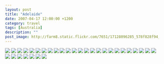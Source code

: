 ```yaml
---
layout: post
title: "Adelaide"
date: 2007-04-17 12:00:00 +1200
category: travel
tags: [Australia]
description: ""
post_image: http://farm8.static.flickr.com/7651/17128096285_578f828f94_o.jpg
---
```

[![](http://farm9.static.flickr.com/8738/16940560570_8b0c3854ed_c.jpg)](http://farm9.static.flickr.com/8738/16940560570_1726462901_o.jpg)
[![](http://farm9.static.flickr.com/8717/16940314358_382a242d50_c.jpg)](http://farm9.static.flickr.com/8717/16940314358_6c4d7c00cc_o.jpg)
[![](http://farm8.static.flickr.com/7723/17128095485_3042968b2d_c.jpg)](http://farm8.static.flickr.com/7723/17128095485_a10bdef111_o.jpg)
[![](http://farm8.static.flickr.com/7677/17102133276_9a5d1e5c55_c.jpg)](http://farm8.static.flickr.com/7677/17102133276_015747a280_o.jpg)
[![](http://farm8.static.flickr.com/7604/16505663904_32966a900f_c.jpg)](http://farm8.static.flickr.com/7604/16505663904_8bcb085137_o.jpg)
[![](http://farm8.static.flickr.com/7697/16920708547_8e7c7eeddb_c.jpg)](http://farm8.static.flickr.com/7697/16920708547_62589b9ab7_o.jpg)
[![](http://farm8.static.flickr.com/7605/16507945783_147c9543e7_c.jpg)](http://farm8.static.flickr.com/7605/16507945783_1d307c02e6_o.jpg)
[![](http://farm8.static.flickr.com/7591/17128093945_7289083e9c_c.jpg)](http://farm8.static.flickr.com/7591/17128093945_373771e6ec_o.jpg)
[![](http://farm8.static.flickr.com/7605/17102142056_0e9e387800_c.jpg)](http://farm8.static.flickr.com/7605/17102142056_ce903eac2e_o.jpg)
[![](http://farm9.static.flickr.com/8827/17126538122_64de9a89bd_c.jpg)](http://farm9.static.flickr.com/8827/17126538122_b51dbb9a6d_o.jpg)
[![](http://farm8.static.flickr.com/7697/17127465921_4a736d9a1f_c.jpg)](http://farm8.static.flickr.com/7697/17127465921_1c91a2bc57_o.jpg)
[![](http://farm9.static.flickr.com/8807/16940556920_47fcdbab85_c.jpg)](http://farm9.static.flickr.com/8807/16940556920_56942b0f3c_o.jpg)
[![](http://farm9.static.flickr.com/8786/17102140626_07ba10a397_c.jpg)](http://farm9.static.flickr.com/8786/17102140626_de0d16b6fa_o.jpg)
[![](http://farm9.static.flickr.com/8770/17102140186_ce3b9d47a9_c.jpg)](http://farm9.static.flickr.com/8770/17102140186_7018fdb7a9_o.jpg)
[![](http://farm9.static.flickr.com/8772/16507942873_f1268bf70a_c.jpg)](http://farm9.static.flickr.com/8772/16507942873_93166d8674_o.jpg)
[![](http://farm8.static.flickr.com/7591/16507942333_7181b29834_c.jpg)](http://farm8.static.flickr.com/7591/16507942333_e95e7561be_o.jpg)
[![](http://farm9.static.flickr.com/8772/16940554740_db937c6270_c.jpg)](http://farm9.static.flickr.com/8772/16940554740_891dbfd570_o.jpg)
[![](http://farm9.static.flickr.com/8751/17127462671_dc93f6e091_c.jpg)](http://farm9.static.flickr.com/8751/17127462671_4ee52c8cd8_o.jpg)
[![](http://farm9.static.flickr.com/8771/17102137946_fed5183686_c.jpg)](http://farm9.static.flickr.com/8771/17102137946_62e12875d2_o.jpg)
[![](http://farm8.static.flickr.com/7593/16505657764_10f0e527a8_c.jpg)](http://farm8.static.flickr.com/7593/16505657764_77236ecf5e_o.jpg)
[![](http://farm9.static.flickr.com/8704/16940553160_195730eb68_c.jpg)](http://farm9.static.flickr.com/8704/16940553160_0ab8b6b06e_o.jpg)
[![](http://farm8.static.flickr.com/7682/16940552320_89df273227_c.jpg)](http://farm8.static.flickr.com/7682/16940552320_7ef474c452_o.jpg)
[![](http://farm8.static.flickr.com/7639/17128087715_50edc49aa4_c.jpg)](http://farm8.static.flickr.com/7639/17128087715_06762f3b5b_o.jpg)
[![](http://farm9.static.flickr.com/8787/16505655784_62df6d43e7_c.jpg)](http://farm9.static.flickr.com/8787/16505655784_d7e37d9417_o.jpg)
[![](http://farm8.static.flickr.com/7607/16940550710_3098d726b4_c.jpg)](http://farm8.static.flickr.com/7607/16940550710_b4af6c8eeb_o.jpg)
[![](http://farm8.static.flickr.com/7708/16940550320_a479f15c0d_c.jpg)](http://farm8.static.flickr.com/7708/16940550320_ef25c70571_o.jpg)
[![](http://farm9.static.flickr.com/8821/17127459071_265fce687d_c.jpg)](http://farm9.static.flickr.com/8821/17127459071_1ac9987e07_o.jpg)
[![](http://farm9.static.flickr.com/8788/17126529452_84a159b149_c.jpg)](http://farm9.static.flickr.com/8788/17126529452_11070d43de_o.jpg)
[![](http://farm9.static.flickr.com/8823/17127458651_d6c113123f_c.jpg)](http://farm9.static.flickr.com/8823/17127458651_4f44b64373_o.jpg)
[![](http://farm8.static.flickr.com/7689/17102133606_377d301a91_c.jpg)](http://farm8.static.flickr.com/7689/17102133606_a630488a75_o.jpg)
[![](http://farm8.static.flickr.com/7649/17127458261_ddd9197a02_c.jpg)](http://farm8.static.flickr.com/7649/17127458261_2eea6b4b55_o.jpg)
[![](http://farm8.static.flickr.com/7606/17127457301_d69c243c7b_c.jpg)](http://farm8.static.flickr.com/7606/17127457301_c29bb73cac_o.jpg)
